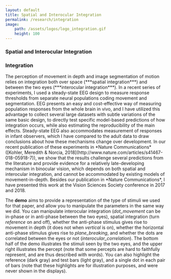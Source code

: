```yaml
---
layout: default
title: Spatial and Interocular Integration
permalink: /research/integration
image: 
	path: /assets/logos/logo_integration.gif
 	height: 100
---
```

<h3><span class="long-heading">Spatial and Interocular Integration</span></h3>
<h3><span class="short-heading">Integration</span></h3>

<div id="p5-holder"><script language="javascript" type="text/javascript" src="/assets/processing/interocular.js"></script></div>
The perception of movement in depth and image segmentation of motion relies on integration both over space (***spatial integration***) and between the two eyes (***interocular integration***). In a recent series of experiments, I used a steady-state EEG design to measure response thresholds from separate neural populations coding movement and segmentation. EEG presents an easy and cost-effective way of measuring population responses from the whole brain in vivo, and I have utilized this advantage to collect several large datasets with subtle variations of the same basic design, to directly test specific model-based predictions of how integration occurs, while also estimating the reproducibility of the main effects. Steady-state EEG also accommodates measurement of responses in infant observers, which I have compared to the adult data to draw conclusions about how these mechanisms change over development. In our recent publication of these experiments in *Nature Communications* ([Kohler, Meredith & Norcia, 2018](http://www.nature.com/articles/s41467-018-05918-7)), we show that the results challenge several predictions from the literature and provide evidence for a relatively late-developing mechanism in binocular vision, which depends on both spatial and interocular integration, and cannot be accommodated by existing models of movement-in-depth. Besides our publication in *Nature Communications*, I have presented this work at the Vision Sciences Society conference in 2017 and 2018. 

The **demo** aims to provide a representation of the type of stimuli we used for that paper, and allow you to manipulate the parameters in the same way we did. You can manipulate interocular integration (*dot_movement* can be in-phase or in anti-phase between the two eyes), spatial integration (turn *reference* on and off), whether the anti-phase stimulus gives rise to movement in depth (it does not when *vertical* is on), whether the horizontal anti-phase stimulus gives rise to *plane_breaking*, and whether the dots are correlated between the eyes or not (*interocular_correlation*). The bottom half of the demo illustrates the stimuli seen by the two eyes, and the upper right illustrates the percept (note that some percepts are hard to faithfully represent, and are thus described with words). You can also highlight the reference (dark gray) and test bars (light gray), and a single dot in each pair of bars (note that these highlights are for illustration purposes, and were never shown in the displays).